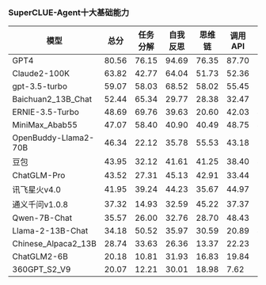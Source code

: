 
### SuperCLUE-Agent十大基础能力
| 模型 | 总分 | 任务分解 | 自我反思 | 思维链 | 调用API | 检索API | 规划API | 通用工具使用 | 多文档QA | 长程对话 | 示例学习 |
|-|-|-|-|-|-|-|-|-|-|-|-|  
| GPT4 | 80.56 | 76.15 | 94.69 | 76.35 | 87.70 | 90.66 | 82.22 | 100.00 | 67.97 | 60.20 | 73.79 |
| Claude2-100K | 63.82 | 42.77 | 64.04 | 51.73 | 52.36 | 74.52 | 73.14 | 61.42 | 59.55 | 68.60 | 94.53 |
| gpt-3.5-turbo | 59.07 | 58.03 | 68.52 | 58.02 | 55.45 | 55.08 | 71.90 | 60.48 | 60.75 | 50.99 | 57.63 |
| Baichuan2_13B_Chat | 52.44 | 65.34 | 29.77 | 28.38 | 32.47 | 81.74 | 61.39 | 69.89 | 58.69 | 43.44 | 57.19 |  
| ERNIE-3.5-Turbo | 48.69 | 69.76 | 39.63 | 20.60 | 42.03 | 46.32 | 58.67 | 47.47 | 64.20 | 67.49 | 36.38 |
| MiniMax_Abab55 | 47.07 | 58.40 | 40.90 | 40.49 | 48.75 | 42.39 | 61.97 | 55.52 | 39.27 | 43.78 | 45.29 |
| OpenBuddy-Llama2-70B | 46.34 | 22.12 | 35.78 | 55.53 | 43.18 | 69.03 | 54.75 | 56.65 | 35.10 | 47.31 | 47.42 |
| 豆包 | 43.95 | 32.12 | 41.61 | 41.25 | 38.40 | 45.74 | 54.06 | 31.45 | 48.07 | 52.99 | 58.26 |
| ChatGLM-Pro | 43.52 | 27.31 | 45.13 | 42.91 | 33.44 | 82.11 | 64.66 | 39.46 | 17.16 | 39.81 | 46.33 |
| 讯飞星火v4.0 | 41.95 | 39.24 | 44.23 | 35.67 | 44.97 | 53.16 | 41.19 | 54.78 | 35.07 | 36.96 | 39.59 |
| 通义千问v1.0.8 | 37.32 | 14.93 | 32.59 | 45.22 | 37.37 | 63.60 | 40.96 | 48.07 | 23.54 | 45.21 | 25.31 |
| Qwen-7B-Chat | 35.57 | 26.00 | 32.76 | 28.70 | 48.43 | 53.19 | 19.90 | 37.04 | 36.44 | 43.44 | 34.46 |
| Llama-2-13B-Chat | 34.18 | 50.52 | 35.97 | 30.59 | 20.89 | 45.03 | 30.01 | 28.99 | 24.29 | 38.57 | 41.46 |
| Chinese_Alpaca2_13B | 28.74 | 33.63 | 26.36 | 13.37 | 22.23 | 25.79 | 18.70 | 23.64 | 42.22 | 45.00 | 42.05 |
| ChatGLM2-6B | 20.18 | 10.81 | 31.93 | 16.83 | 19.84 | 10.82 | 3.85 | 15.98 | 37.65 | 35.43 | 25.10 |
| 360GPT_S2_V9 | 20.07 | 12.21 | 30.01 | 18.98 | 7.62 | 17.42 | 8.45 | 23.00 | 19.30 | 41.58 | 27.19 |